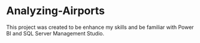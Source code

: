 # Analyzing-Airports
This project was created to be enhance my skills and be familiar with Power BI and SQL Server Management Studio.
